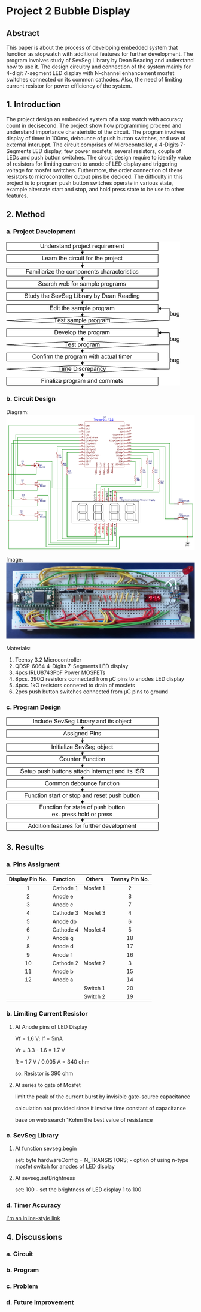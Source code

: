# Project 2 Bubble Display

## Abstract
This paper is about the process of developing embedded system that function as stopwatch with additional features for further development. The program involves study of SevSeg Library by Dean Reading and understand how to use it. The design circuitry and connection of the system mainly for 4-digit 7-segment LED display with N-channel enhancement mosfet switches connected on its common cathodes. Also, the need of limiting current resistor for power efficiency of the system.

## 1. Introduction
The project design an embedded system of a stop watch with accuracy count in decisecond. The project show how programming proceed and understand importance charateristic of the circuit. The program involves display of timer in 100ms, debounce of push button switches, and use of external interuppt. The circuit comprises of Microcontroller, a 4-Digits 7-Segments LED display, few power mosfets, several resistors, couple of LEDs and push button switches. The circuit design require to identify value of resistors for limiting current to anode of LED display and triggering voltage for mosfet switches. Futhermore, the order connection of these resistors to microcontroller output pins be decided. The difficulty in this project is to program push button switches operate in various state, example alternate start and stop, and hold press state to be use to other features.



## 2. Method

### a. Project Development

![alt text](https://github.com/jvnsep/Project2BubbleDisplay/blob/master/result/flow.png "Development Flow Chart")

### b. Circuit Design
Diagram: 
![alt text](https://github.com/jvnsep/Project2BubbleDisplay/blob/master/result/circuit.png "Circuit Diagram")

Image: 
![alt text](https://github.com/jvnsep/Project2BubbleDisplay/blob/master/result/picture.jpg "Circuit Picture")

Materials:
1. Teensy 3.2 Microcontroller
2. QDSP-6064 4-Digits 7-Segments LED display
3. 4pcs IRLU8743PbF Power MOSFETs
2. 8pcs. 390Ω resistors connected from μC pins to anodes LED display
3. 4pcs. 1kΩ resistors conneted to drain of mosfets
4. 2pcs push button switches connected from μC pins to ground 

### c. Program Design

![alt text](https://github.com/jvnsep/Project2BubbleDisplay/blob/master/result/program.png "Program Flow Chart")

## 3. Results

### a. Pins Assigment

| Display Pin No. | Function    | Others | Teensy Pin No. |
| :-------------: |:------------|:------:|:--------------:|
|1	|Cathode 1	|Mosfet 1	|2|
|2	|Anode e	|	|8|
|3	|Anode c	|	|7|
|4	|Cathode 3|	Mosfet 3|	4|
|5	|Anode dp|	|	6|
|6	|Cathode 4	|Mosfet 4|	5|
|7	|Anode g|	|	18|
|8	|Anode d|	|	17|
|9	|Anode f|	|	16|
|10	|Cathode 2|	Mosfet 2|	3|
|11	|Anode b|	|	15|
|12	|Anode a|	|	14|
|		||Switch 1|	20|
|		||Switch 2|	19|

### b. Limiting Current Resistor

1. At Anode pins of LED Display
    
    Vf = 1.6 V; If = 5mA
   
    Vr = 3.3 - 1.6 = 1.7 V 
        
    R = 1.7 V / 0.005 A = 340 ohm
    
    so: Resistor is 390 ohm

2. At series to gate of Mosfet
   
   limit the peak of the current burst by invisible gate-source capacitance
   
   calculation not provided since it involve time constant of capacitance
   
   base on web search 1Kohm the best value of resistance
  
### c. SevSeg Library

1. At function sevseg.begin

    set:    byte hardwareConfig = N_TRANSISTORS;      - option of using n-type mosfet switch for anodes of LED display
    
2. At sevseg.setBrightness

    set:    100      - set the brightness of LED display 1 to 100
    
### d. Timer Accuracy

[I'm an inline-style link](https://github.com/jvnsep/Project2BubbleDisplay/blob/master/result/timer.mp4)
   
## 4. Discussions

### a. Circuit

### b. Program

### c. Problem

### d. Future Improvement
